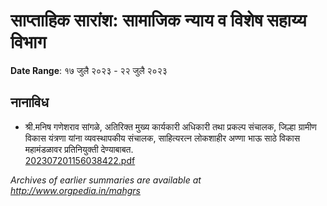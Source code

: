 # साप्ताहिक सारांश: सामाजिक न्‍याय व विशेष सहाय्य विभाग

**Date Range**: १७ जुलै २०२३ - २२ जुलै २०२३


## नानाविध
- श्री.मनिष गणेशराव सांगळे, अतिरिक्त मुख्य कार्यकारी अधिकारी तथा प्रकल्प संचालक, जिल्हा ग्रामीण विकास यंत्रणा यांना व्यवस्थापकीय संचालक, साहित्यरत्न लोकशाहीर अण्णा भाऊ साठे विकास महामंडळावर प्रतिनियुक्ती देण्याबाबत.\
  [202307201156038422.pdf](https://gr.maharashtra.gov.in/Site/Upload/Government%20Resolutions/English/202307201156038422.pdf)


*Archives of earlier summaries are available at http://www.orgpedia.in/mahgrs*